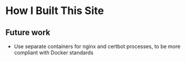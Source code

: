 # How I Built This Site #



## Future work ##

* Use separate containers for nginx and certbot processes, to be more compliant with Docker standards